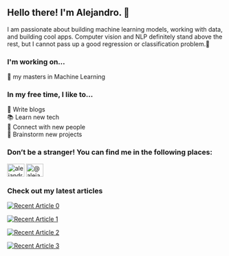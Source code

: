 ## Hello there! I'm Alejandro. 👋

I am passionate about building machine learning models, working with data, and building cool apps. Computer vision and NLP definitely stand above the rest, but I cannot pass up a good regression or classification problem.🤖

### **I'm working on...** 
📜 my masters in Machine Learning

### **In my free time, I like to...** 
📝 Write blogs  
📚 Learn new tech  
👥 Connect with new people  
💭 Brainstorm new projects  

### **Don’t be a stranger! You can find me in the following places:**  
<p align="left">
<a href="https://linkedin.com/in/alejandrocolocho" target="blank"><img align="center" src="https://cdn.jsdelivr.net/npm/simple-icons@3.0.1/icons/linkedin.svg" alt="alejandrocolocho" height="30" width="40" /></a>
<a href="https://medium.com/@alejandro-colocho" target="blank"><img align="center" src="https://cdn.jsdelivr.net/npm/simple-icons@3.0.1/icons/medium.svg" alt="@alejandro-colocho" height="30" width="40" /></a>
</p>

### **Check out my latest articles**
<a target="_blank" href="https://github-readme-medium-recent-article.vercel.app/medium/@alejandro-colocho/0"><img src="https://github-readme-medium-recent-article.vercel.app/medium/@alejandro-colocho/0" alt="Recent Article 0"> 

<a target="_blank" href="https://github-readme-medium-recent-article.vercel.app/medium/@alejandro-colocho/1"><img src="https://github-readme-medium-recent-article.vercel.app/medium/@alejandro-colocho/1" alt="Recent Article 1"> 

<a target="_blank" href="https://github-readme-medium-recent-article.vercel.app/medium/@alejandro-colocho/2"><img src="https://github-readme-medium-recent-article.vercel.app/medium/@alejandro-colocho/2" alt="Recent Article 2"> 

<a target="_blank" href="https://github-readme-medium-recent-article.vercel.app/medium/@alejandro-colocho/3"><img src="https://github-readme-medium-recent-article.vercel.app/medium/@alejandro-colocho/3" alt="Recent Article 3"> 

